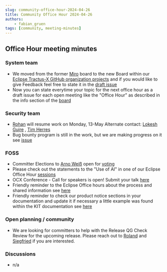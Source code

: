 ```yaml
---
slug: community-office-hour-2024-04-26
title: Community Office Hour 2024-04-26
authors:
    - fabian_gruen
tags: [community, meeting-minutes]
---
```


## Office Hour meeting minutes

### System team

- We moved from the former [Miro](https://miro.com/app/board/uXjVOEDsHAI=/) board to the new Board within our [Eclipse Tractus-X GitHub organization projects](https://github.com/orgs/eclipse-tractusx/projects/61) and if you would like to give Feedback feel free to state it in the [draft issue](https://github.com/orgs/eclipse-tractusx/projects/61/views/1?pane=issue&itemId=61096455)
- Now you can state everytime your topic for the next office hour as a draft issue for each open meeting like the "Office Hour" as described in the info section of the [board](https://github.com/orgs/eclipse-tractusx/projects/61?pane=info)

### Security team

- [Rohan](https://github.com/RoKrish14) will resume work on Monday, 13-May Alternate contact: [Lokesh Gujre](https://github.com/ZFLokesh) , [Tim Herres](https://github.com/BANANAS1337)
- Bug bounty program is still in the work, but we are making progress on it see [issue](https://github.com/orgs/eclipse-tractusx/projects/61?pane=issue&itemId=61110062)

### FOSS

- Committer Elections to [Arno Weiß](https://github.com/arnoweiss)  open for [voting](https://projects.eclipse.org/projects/automotive.tractusx/elections/election-arno-wei%C3%9F-committer-eclipse-tractus-x)
- Please check out the statements to the "Use of AI" in one of our Eclipse Office Hour [sessions](https://www.eclipse.org/projects/calendar/#2024-04-11)
- OCX Conference - Call for speakers is open! Submit your talk [here](https://ocx.eclipse.org/2024/cfp)
- Friendly reminder to the Eclipse Office hours about the process and shared information see [here](https://github.com/orgs/eclipse-tractusx/projects/61/views/1?pane=issue&itemId=61090283)
- Friendly reminder to check our product notice sections in your documentation and update it if necessary a little example was found within the KIT documentation see [here](https://github.com/orgs/eclipse-tractusx/projects/61/views/1?pane=issue&itemId=61092600)

### Open planning / community

- We are looking for committers to help with the Release QG Check Review for the upcoming release. Please reach out to [Roland](https://github.com/RolaH1t) and [Siegfried](https://github.com/Siegfriedk) if you are interested.

### Discussions

- n/a
